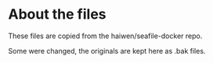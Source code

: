# About the files

These files are copied from the haiwen/seafile-docker repo.

Some were changed, the originals are kept here as .bak files.
